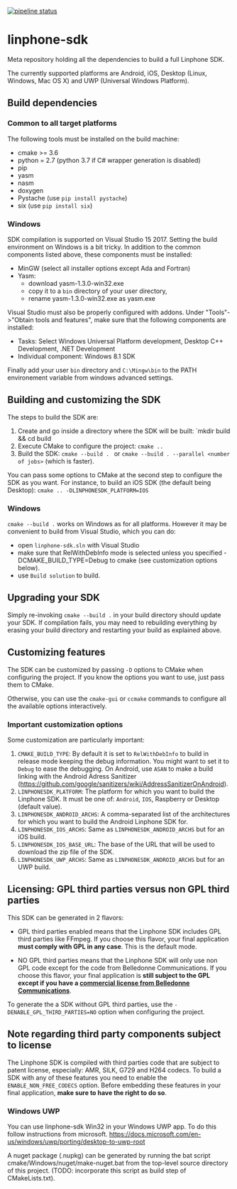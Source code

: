 [![pipeline status](https://gitlab.linphone.org/BC/public/linphone-sdk/badges/master/pipeline.svg)](https://gitlab.linphone.org/BC/public/linphone-sdk/commits/master)

# linphone-sdk

Meta repository holding all the dependencies to build a full Linphone SDK.

The currently supported platforms are Android, iOS, Desktop (Linux, Windows, Mac OS X) and UWP (Universal Windows Platform).

## Build dependencies

### Common to all target platforms

The following tools must be installed on the build machine:
 - cmake >= 3.6
 - python = 2.7 (python 3.7 if C# wrapper generation is disabled)
 - pip
 - yasm
 - nasm
 - doxygen
 - Pystache (use `pip install pystache`)
 - six (use `pip install six`)

### Windows

SDK compilation is supported on Visual Studio 15 2017.
Setting the build environment on Windows is a bit tricky.
In addition to the common components listed above, these components must be installed:
 - MinGW (select all installer options except Ada and Fortran)
 - Yasm:
	- download yasm-1.3.0-win32.exe
	- copy it to a `bin` directory of your user directory,
	- rename yasm-1.3.0-win32.exe as yasm.exe

Visual Studio must also be properly configured with addons. Under "Tools"->"Obtain tools and features", make sure that the following components are installed:
 - Tasks: Select Windows Universal Platform development, Desktop C++ Development, .NET Development
 - Individual component: Windows 8.1 SDK
	
Finally add your user `bin` directory and `C:\Mingw\bin` to the PATH environement variable from windows advanced settings. 

## Building and customizing the SDK

The steps to build the SDK are:

 1. Create and go inside a directory where the SDK will be built:
 `mkdir build && cd build
 2. Execute CMake to configure the project:
 `cmake ..`
 3. Build the SDK:
 `cmake --build . ` 
 or 
 `cmake --build . --parallel <number of jobs>` (which is faster).

You can pass some options to CMake at the second step to configure the SDK as you want.
For instance, to build an iOS SDK (the default being Desktop):
 `cmake .. -DLINPHONESDK_PLATFORM=IOS`

### Windows
 `cmake --build .` works on Windows as for all platforms.
 However it may be convenient to build from Visual Studio, which you can do:
 - open `linphone-sdk.sln` with Visual Studio
 - make sure that RelWithDebInfo mode is selected unless you specified -DCMAKE_BUILD_TYPE=Debug to cmake (see customization options below).
 - use `Build solution` to build.

## Upgrading your SDK

Simply re-invoking `cmake --build .` in your build directory should update your SDK. If compilation fails, you may need to rebuilding everything by erasing your build directory and restarting your build as explained above.

## Customizing features

The SDK can be customized by passing `-D` options to CMake when configuring the project. If you know the options you want to use, just pass them to CMake.

Otherwise, you can use the `cmake-gui` or `ccmake` commands to configure all the available options interactively.

### Important customization options

Some customization are particularly important:

 1. `CMAKE_BUILD_TYPE`: By default it is set to `RelWithDebInfo` to build in release mode keeping the debug information. You might want to set it to `Debug` to ease the debugging. On Android, use `ASAN` to make a build linking with the Android Adress Sanitizer (https://github.com/google/sanitizers/wiki/AddressSanitizerOnAndroid).
 2. `LINPHONESDK_PLATFORM`: The platform for which you want to build the Linphone SDK. It must be one of: `Android`, `IOS`, Raspberry or Desktop (default value).
 3. `LINPHONESDK_ANDROID_ARCHS`: A comma-separated list of the architectures for which you want to build the Android Linphone SDK for.
 4. `LINPHONESDK_IOS_ARCHS`: Same as `LINPHONESDK_ANDROID_ARCHS` but for an iOS build.
 5. `LINPHONESDK_IOS_BASE_URL`: The base of the URL that will be used to download the zip file of the SDK.
 6. `LINPHONESDK_UWP_ARCHS`: Same as `LINPHONESDK_ANDROID_ARCHS` but for an UWP build.

## Licensing: GPL third parties versus non GPL third parties

This SDK can be generated in 2 flavors:

* GPL third parties enabled means that the Linphone SDK includes GPL third parties like FFmpeg. If you choose this flavor, your final application **must comply with GPL in any case**. This is the default mode.

* NO GPL third parties means that the Linphone SDK will only use non GPL code except for the code from Belledonne Communications. If you choose this flavor, your final application is **still subject to the GPL except if you have a [commercial license from Belledonne Communications](http://www.belledonne-communications.com/products.html)**.

To generate the a SDK without GPL third parties, use the `-DENABLE_GPL_THIRD_PARTIES=NO` option when configuring the project.

## Note regarding third party components subject to license

The Linphone SDK is compiled with third parties code that are subject to patent license, especially: AMR, SILK, G729 and H264 codecs.
To build a SDK with any of these features you need to enable the `ENABLE_NON_FREE_CODECS` option.
Before embedding these features in your final application, **make sure to have the right to do so**.

### Windows UWP
You can use linphone-sdk Win32 in your Windows UWP app.
To do this follow instructions from microsoft.
https://docs.microsoft.com/en-us/windows/uwp/porting/desktop-to-uwp-root

A nuget package (.nupkg) can be generated by running the bat script cmake/Windows/nuget/make-nuget.bat from the top-level source directory of this project. (TODO: incorporate this script as build step of CMakeLists.txt).


